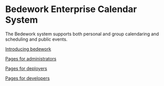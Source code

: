 # Bedework Enterprise Calendar System

The Bedework system supports both personal and group calendaring and scheduling and public events.

[Introducing bedework](intro/introduction.md)

[Pages for administrators](administrators/admin-toc)

[Pages for deployers](deployers/deployer-toc.md)

[Pages for developers](development/development-toc.md)
